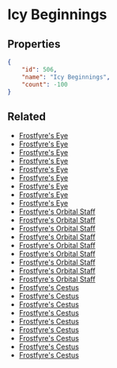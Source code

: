 # Icy Beginnings

<no description available>

## Properties

```json
{
    "id": 506,
    "name": "Icy Beginnings",
    "count": -100
}
```

## Related

- [Frostfyre's Eye](../items/16052-frostfyre-s-eye.md)
- [Frostfyre's Eye](../items/16053-frostfyre-s-eye.md)
- [Frostfyre's Eye](../items/16054-frostfyre-s-eye.md)
- [Frostfyre's Eye](../items/16055-frostfyre-s-eye.md)
- [Frostfyre's Eye](../items/16056-frostfyre-s-eye.md)
- [Frostfyre's Eye](../items/16057-frostfyre-s-eye.md)
- [Frostfyre's Eye](../items/16058-frostfyre-s-eye.md)
- [Frostfyre's Eye](../items/16059-frostfyre-s-eye.md)
- [Frostfyre's Eye](../items/16060-frostfyre-s-eye.md)
- [Frostfyre's Orbital Staff](../items/16061-frostfyre-s-orbital-staff.md)
- [Frostfyre's Orbital Staff](../items/16062-frostfyre-s-orbital-staff.md)
- [Frostfyre's Orbital Staff](../items/16063-frostfyre-s-orbital-staff.md)
- [Frostfyre's Orbital Staff](../items/16064-frostfyre-s-orbital-staff.md)
- [Frostfyre's Orbital Staff](../items/16065-frostfyre-s-orbital-staff.md)
- [Frostfyre's Orbital Staff](../items/16066-frostfyre-s-orbital-staff.md)
- [Frostfyre's Orbital Staff](../items/16067-frostfyre-s-orbital-staff.md)
- [Frostfyre's Orbital Staff](../items/16068-frostfyre-s-orbital-staff.md)
- [Frostfyre's Orbital Staff](../items/16069-frostfyre-s-orbital-staff.md)
- [Frostfyre's Cestus](../items/16070-frostfyre-s-cestus.md)
- [Frostfyre's Cestus](../items/16071-frostfyre-s-cestus.md)
- [Frostfyre's Cestus](../items/16072-frostfyre-s-cestus.md)
- [Frostfyre's Cestus](../items/16073-frostfyre-s-cestus.md)
- [Frostfyre's Cestus](../items/16074-frostfyre-s-cestus.md)
- [Frostfyre's Cestus](../items/16075-frostfyre-s-cestus.md)
- [Frostfyre's Cestus](../items/16076-frostfyre-s-cestus.md)
- [Frostfyre's Cestus](../items/16077-frostfyre-s-cestus.md)
- [Frostfyre's Cestus](../items/16078-frostfyre-s-cestus.md)

